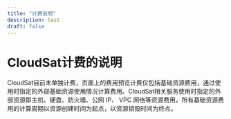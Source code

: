 ```yaml
---
title: "计费说明"
description: test
draft: false
---
```



# CloudSat计费的说明

CloudSat目前未单独计费，页面上的费用预览计费仅包括基础资源费用，通过使用时指定的外部基础资源使用情况计算费用。CloudSat相关服务使用时指定的外部资源即主机、硬盘、防火墙、公网 IP、 VPC 网络等资源费用。所有基础资源费用的计算周期以资源创建时间为起点，以资源销毁时间为终点。